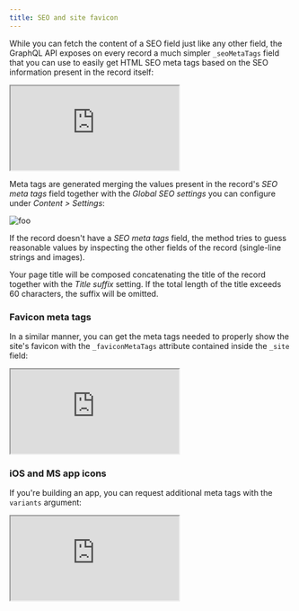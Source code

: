 ```yaml
---
title: SEO and site favicon
---
```


While you can fetch the content of a SEO field just like any other field,
the GraphQL API exposes on every record a much simpler `_seoMetaTags` field that
you can use to easily get HTML SEO meta tags based on the SEO information
present in the record itself:

<iframe src="https://cda-explorer.datocms.com/?embed&apitoken=faeb9172e232a75339242faafb9e56de8c8f13b735f7090964&query=%7B%0A%20%20allBlogPosts%20%7B%0A%20%20%20%20_seoMetaTags%20%7B%0A%20%20%20%20%20%20tag%0A%20%20%20%20%20%20attributes%0A%20%20%20%20%20%20content%0A%20%20%20%20%7D%0A%20%20%7D%0A%7D"></iframe>

Meta tags are generated merging the values present in the record's *SEO meta tags*
field together with the *Global SEO settings* you can configure under *Content > Settings*:

![foo](../images/seo/global-seo.png)

If the record doesn't have a *SEO meta tags* field, the method tries to guess reasonable values by inspecting the other fields of the record (single-line strings and images).

Your page title will be composed concatenating the title of the record together with the *Title suffix* setting. If the total length of the title exceeds 60 characters, the suffix will be omitted.


### Favicon meta tags

In a similar manner, you can get the meta tags needed to properly show the site's favicon with the `_faviconMetaTags` attribute contained inside the `_site` field:

<iframe src="https://cda-explorer.datocms.com/?embed&apitoken=faeb9172e232a75339242faafb9e56de8c8f13b735f7090964&query=%7B%0A%20%20_site%20%7B%0A%20%20%20%20faviconMetaTags%20%7B%0A%20%20%20%20%20%20tag%0A%20%20%20%20%20%20attributes%0A%20%20%20%20%7D%0A%20%20%7D%0A%7D%0A"></iframe>

### iOS and MS app icons

If you're building an app, you can request additional meta tags with the `variants` argument:

<iframe src="https://cda-explorer.datocms.com/?embed&apitoken=faeb9172e232a75339242faafb9e56de8c8f13b735f7090964&query=%7B%0A%20%20_site%20%7B%0A%20%20%20%20faviconMetaTags(variants%3A%20%5Bicon%2C%20appleTouchIcon%2C%20msApplication%5D)%20%7B%0A%20%20%20%20%20%20tag%0A%20%20%20%20%20%20attributes%0A%20%20%20%20%7D%0A%20%20%7D%0A%7D%0A"></iframe>
